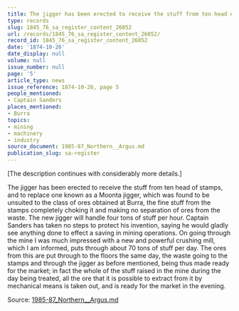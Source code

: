```yaml
---
title: The jigger has been erected to receive the stuff from ten head of stamps
type: records
slug: 1845_76_sa_register_content_26052
url: /records/1845_76_sa_register_content_26052/
record_id: 1845_76_sa_register_content_26052
date: '1874-10-26'
date_display: null
volume: null
issue_number: null
page: '5'
article_type: news
issue_reference: 1874-10-26, page 5
people_mentioned:
- Captain Sanders
places_mentioned:
- Burra
topics:
- mining
- machinery
- industry
source_document: 1985-87_Northern__Argus.md
publication_slug: sa-register
---
```


[The description continues with considerably more details.]

The jigger has been erected to receive the stuff from ten head of stamps, and to replace one known as a Moonta jigger, which was found to be unsuited to the class of ores obtained at Burra, the fine stuff from the stamps completely choking it and making no separation of ores from the waste.  The new jigger will handle four tons of stuff per hour.  Captain Sanders has taken no steps to protect his invention, saying he would gladly see anything done to effect a saving in mining operations.  On going through the mine I was much impressed with a new and powerful crushing mill, which I am informed, puts through about 70 tons of stuff per day.  The ores from this are put through to the floors the same day, the waste going to the stamps and through the jigger as before mentioned, being thus made ready for the market; in fact the whole of the stuff raised in the mine during the day being treated, all the ore that it is possible to extract from it by mechanical means is taken out, and is ready for the market in the evening.

Source: [1985-87_Northern__Argus.md](/downloads/markdown/1985-87_Northern__Argus.md)
